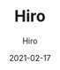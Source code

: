 ---
designer: "Endless Knot"
description: "Color%20Name%3A%20Creme%0AMaterial%3A%20Wool/Silk%0APile%3A%20CutStyle%3A%20Abstract%2C%20Modern"
image_primary: "img/Creme-1-600x896.jpg"
manufacturer: "Endless Knot"
href: "https://endlessknotrugs.com/product/hiro-creme/"
subtitle: "Hiro"
tags: 
  - "creme"
  - "wool/silk"
  - "cut"
  - "abstract, modern"
  - "Endless Knot"
  - "Hand-Knotted Rugs"
title: "Hiro"
category: "hand-knotted-rugs"
slug: "/manufacturers/endless-knot/hand-knotted-rugs/endless-knot-hiro"
date: "2021-02-17"
---